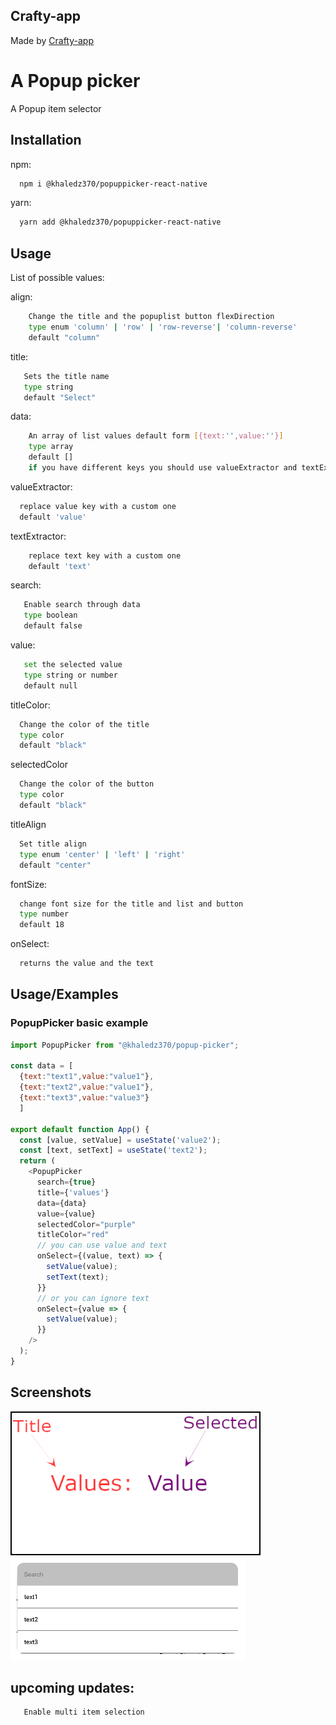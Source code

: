 ## Crafty-app

Made by <a target="_blank" href="https://crafty-app.com"> Crafty-app</a>

# A Popup picker

A Popup item selector

## Installation

npm:

```bash
  npm i @khaledz370/popuppicker-react-native
```

yarn:

```bash
  yarn add @khaledz370/popuppicker-react-native
```

## Usage

List of possible values:

align:

```bash
    Change the title and the popuplist button flexDirection
    type enum 'column' | 'row' | 'row-reverse'| 'column-reverse'
    default "column"
```

title:

```bash
   Sets the title name
   type string
   default "Select"
```

data:

```bash
    An array of list values default form [{text:'',value:''}]
    type array
    default []
    if you have different keys you should use valueExtractor and textExtractor
```

valueExtractor:

```bash
  replace value key with a custom one
  default 'value'
```

textExtractor:

```bash
    replace text key with a custom one
    default 'text'
```

search:

```bash
   Enable search through data
   type boolean
   default false
```

value:

```bash
   set the selected value
   type string or number
   default null
```

titleColor:

```bash
  Change the color of the title
  type color
  default "black"
```

selectedColor

```bash
  Change the color of the button
  type color
  default "black"
```

titleAlign

```bash
  Set title align
  type enum 'center' | 'left' | 'right'
  default "center"
```

fontSize:

```bash
  change font size for the title and list and button
  type number
  default 18
```

onSelect:

```bash
  returns the value and the text
```

## Usage/Examples

### PopupPicker basic example

```javascript
import PopupPicker from "@khaledz370/popup-picker";

const data = [
  {text:"text1",value:"value1"},
  {text:"text2",value:"value1"},
  {text:"text3",value:"value3"}
  ]

export default function App() {
  const [value, setValue] = useState('value2');
  const [text, setText] = useState('text2');
  return (
    <PopupPicker
      search={true}
      title={'values'}
      data={data}
      value={value}
      selectedColor="purple"
      titleColor="red"
      // you can use value and text
      onSelect={(value, text) => {
        setValue(value);
        setText(text);
      }}
      // or you can ignore text
      onSelect={value => {
        setValue(value);
      }}
    />
  );
}
```

## Screenshots

![alt text](https://raw.githubusercontent.com/kz370/myImages/main/popupPickerBtn.png)
![alt text](https://raw.githubusercontent.com/kz370/myImages/main/popupPicker.png)

## upcoming updates:

```bash
   Enable multi item selection
```
